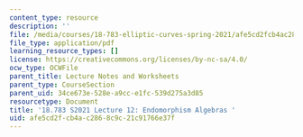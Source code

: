 ```yaml
---
content_type: resource
description: ''
file: /media/courses/18-783-elliptic-curves-spring-2021/afe5cd2fcb4ac2868c9c21c91766e37f_MIT18_783S21_Slides12.pdf
file_type: application/pdf
learning_resource_types: []
license: https://creativecommons.org/licenses/by-nc-sa/4.0/
ocw_type: OCWFile
parent_title: Lecture Notes and Worksheets
parent_type: CourseSection
parent_uid: 34ce673e-528e-a9cc-e1fc-539d275a3d85
resourcetype: Document
title: '18.783 S2021 Lecture 12: Endomorphism Algebras '
uid: afe5cd2f-cb4a-c286-8c9c-21c91766e37f
---
```

